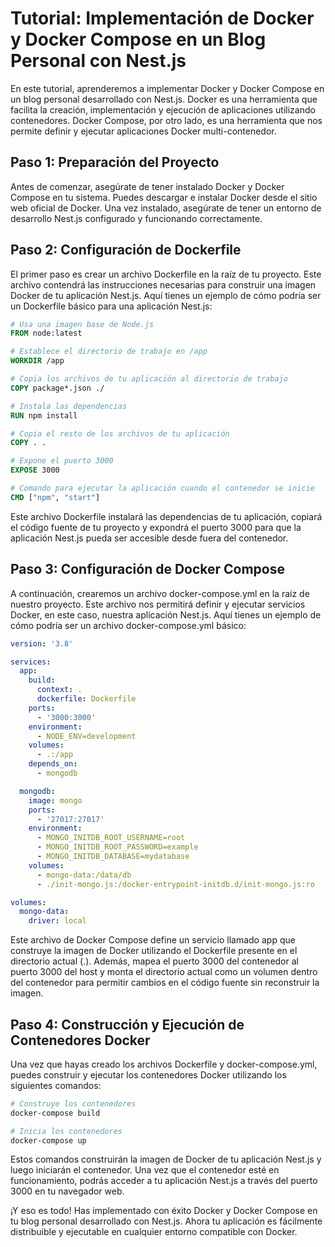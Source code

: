 # Tutorial: Implementación de Docker y Docker Compose en un Blog Personal con Nest.js

En este tutorial, aprenderemos a implementar Docker y Docker Compose en un blog personal desarrollado con Nest.js. Docker es una herramienta que facilita la creación, implementación y ejecución de aplicaciones utilizando contenedores. Docker Compose, por otro lado, es una herramienta que nos permite definir y ejecutar aplicaciones Docker multi-contenedor.

## **Paso 1:** Preparación del Proyecto

Antes de comenzar, asegúrate de tener instalado Docker y Docker Compose en tu sistema. Puedes descargar e instalar Docker desde el sitio web oficial de Docker. Una vez instalado, asegúrate de tener un entorno de desarrollo Nest.js configurado y funcionando correctamente.

## **Paso 2:** Configuración de Dockerfile

El primer paso es crear un archivo Dockerfile en la raíz de tu proyecto. Este archivo contendrá las instrucciones necesarias para construir una imagen Docker de tu aplicación Nest.js. Aquí tienes un ejemplo de cómo podría ser un Dockerfile básico para una aplicación Nest.js:

```Dockerfile
# Usa una imagen base de Node.js
FROM node:latest

# Establece el directorio de trabajo en /app
WORKDIR /app

# Copia los archivos de tu aplicación al directorio de trabajo
COPY package*.json ./

# Instala las dependencias
RUN npm install

# Copia el resto de los archivos de tu aplicación
COPY . .

# Expone el puerto 3000
EXPOSE 3000

# Comando para ejecutar la aplicación cuando el contenedor se inicie
CMD ["npm", "start"]
```

Este archivo Dockerfile instalará las dependencias de tu aplicación, copiará el código fuente de tu proyecto y expondrá el puerto 3000 para que la aplicación Nest.js pueda ser accesible desde fuera del contenedor.

## **Paso 3:** Configuración de Docker Compose

A continuación, crearemos un archivo docker-compose.yml en la raíz de nuestro proyecto. Este archivo nos permitirá definir y ejecutar servicios Docker, en este caso, nuestra aplicación Nest.js. Aquí tienes un ejemplo de cómo podría ser un archivo docker-compose.yml básico:

```yaml
version: '3.8'

services:
  app:
    build:
      context: .
      dockerfile: Dockerfile
    ports:
      - '3000:3000'
    environment:
      - NODE_ENV=development
    volumes:
      - .:/app
    depends_on:
      - mongodb

  mongodb:
    image: mongo
    ports:
      - '27017:27017'
    environment:
      - MONGO_INITDB_ROOT_USERNAME=root
      - MONGO_INITDB_ROOT_PASSWORD=example
      - MONGO_INITDB_DATABASE=mydatabase
    volumes:
      - mongo-data:/data/db
      - ./init-mongo.js:/docker-entrypoint-initdb.d/init-mongo.js:ro

volumes:
  mongo-data:
    driver: local
```

Este archivo de Docker Compose define un servicio llamado app que construye la imagen de Docker utilizando el Dockerfile presente en el directorio actual (.). Además, mapea el puerto 3000 del contenedor al puerto 3000 del host y monta el directorio actual como un volumen dentro del contenedor para permitir cambios en el código fuente sin reconstruir la imagen.

## **Paso 4:** Construcción y Ejecución de Contenedores Docker

Una vez que hayas creado los archivos Dockerfile y docker-compose.yml, puedes construir y ejecutar los contenedores Docker utilizando los siguientes comandos:

```bash
# Construye los contenedores
docker-compose build

# Inicia los contenedores
docker-compose up
```

Estos comandos construirán la imagen de Docker de tu aplicación Nest.js y luego iniciarán el contenedor. Una vez que el contenedor esté en funcionamiento, podrás acceder a tu aplicación Nest.js a través del puerto 3000 en tu navegador web.

¡Y eso es todo! Has implementado con éxito Docker y Docker Compose en tu blog personal desarrollado con Nest.js. Ahora tu aplicación es fácilmente distribuible y ejecutable en cualquier entorno compatible con Docker.

